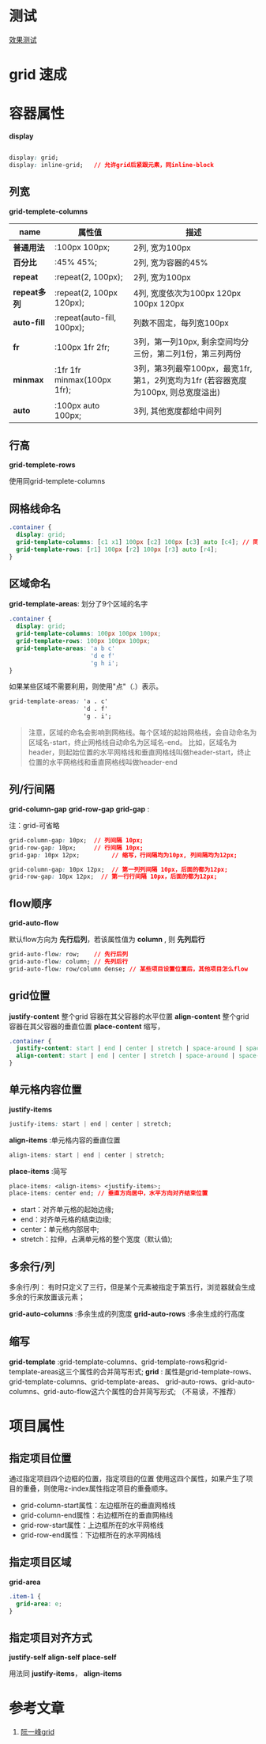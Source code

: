 # 测试

[效果测试](https://jsbin.com/jepakat/edit?html,css,output)


# grid 速成

# 容器属性

**display**

```css

display: grid;
display: inline-grid;   // 允许grid后紧跟元素，同inline-block

```







## 列宽

**grid-templete-columns**

| name           | 属性值                      | 描述                                                                              |
|----------------|-----------------------------|-----------------------------------------------------------------------------------|
| **普通用法**   | :100px 100px;               | 2列, 宽为100px                                                                    |
| **百分比**     | :45% 45%;                   | 2列, 宽为容器的45%                                                                |
| **repeat**     | :repeat(2, 100px);          | 2列, 宽为100px                                                                    |
| **repeat多列** | :repeat(2, 100px 120px);    | 4列, 宽度依次为100px 120px 100px 120px                                            |
| **auto-fill**  | :repeat(auto-fill, 100px);  | 列数不固定，每列宽100px                                                           |
| **fr**         | :100px 1fr 2fr;             | 3列，第一列10px, 剩余空间均分三份，第二列1份，第三列两份                          |
| **minmax**     | :1fr 1fr minmax(100px 1fr); | 3列，第3列最窄100px，最宽1fr, 第1，2列宽均为1fr (若容器宽度为100px, 则总宽度溢出) |
| **auto**       | :100px auto 100px;          | 3列, 其他宽度都给中间列                                                           |







## 行高

**grid-templete-rows**

使用同grid-templete-columns


 





## 网格线命名

```css
.container {
  display: grid;
  grid-template-columns: [c1 x1] 100px [c2] 100px [c3] auto [c4]; // 同一根线有多个名字, 如 [c1 x1]
  grid-template-rows: [r1] 100px [r2] 100px [r3] auto [r4];
}
```






## 区域命名

**grid-template-areas**: 划分了9个区域的名字

```css
.container {
  display: grid;
  grid-template-columns: 100px 100px 100px;
  grid-template-rows: 100px 100px 100px;
  grid-template-areas: 'a b c'
                       'd e f'
                       'g h i';
}

```
如果某些区域不需要利用，则使用"点"（.）表示。

```css
grid-template-areas: 'a . c'
                     'd . f'
                     'g . i';
```





> 注意，区域的命名会影响到网格线。每个区域的起始网格线，会自动命名为区域名-start，终止网格线自动命名为区域名-end。
> 比如，区域名为header，则起始位置的水平网格线和垂直网格线叫做header-start，终止位置的水平网格线和垂直网格线叫做header-end





## 列/行间隔

**grid-column-gap**
**grid-row-gap**
**grid-gap** : <grid-row-gap> <grid-column-gap>

注：grid-可省略




```css
grid-column-gap: 10px;  // 列间隔 10px;
grid-row-gap: 10px;     // 行间隔 10px;
grid-gap: 10px 12px;         // 缩写，行间隔均为10px, 列间隔均为12px;

grid-column-gap: 10px 12px;  // 第一列列间隔 10px，后面的都为12px;
grid-row-gap: 10px 12px;  // 第一行行间隔 10px，后面的都为12px;
```
 





## flow顺序

**grid-auto-flow**

默认flow方向为 **先行后列**，若该属性值为 **column** , 则 **先列后行**

```css
grid-auto-flow: row;    // 先行后列
grid-auto-flow: column; // 先列后行
grid-auto-flow: row/column dense; // 某些项目设置位置后，其他项目怎么flow
```


## grid位置

**justify-content** 整个grid 容器在其父容器的水平位置
**align-content**   整个grid 容器在其父容器的垂直位置
**place-content**   缩写， <align-content> <justify-content>


```css
.container {
  justify-content: start | end | center | stretch | space-around | space-between | space-evenly;
  align-content: start | end | center | stretch | space-around | space-between | space-evenly;  
}
```






## 单元格内容位置



**justify-items**

```css
justify-items: start | end | center | stretch;
```




**align-items** :单元格内容的垂直位置

```css
align-items: start | end | center | stretch; 
```



**place-items** :简写

```css
place-items: <align-items> <justify-items>;
place-items: center end; // 垂直方向居中，水平方向对齐结束位置
```

- start：对齐单元格的起始边缘;
- end：对齐单元格的结束边缘;
- center：单元格内部居中;
- stretch：拉伸，占满单元格的整个宽度（默认值);






## 多余行/列

多余行/列： 有时只定义了三行，但是某个元素被指定于第五行，浏览器就会生成多余的行来放置该元素；

**grid-auto-columns** :多余生成的列宽度
**grid-auto-rows** :多余生成的行高度







## 缩写

**grid-template** :grid-template-columns、grid-template-rows和grid-template-areas这三个属性的合并简写形式;
**grid** : 属性是grid-template-rows、grid-template-columns、grid-template-areas、 grid-auto-rows、grid-auto-columns、grid-auto-flow这六个属性的合并简写形式; （不易读，不推荐）







# 项目属性

## 指定项目位置

通过指定项目四个边框的位置，指定项目的位置
使用这四个属性，如果产生了项目的重叠，则使用z-index属性指定项目的重叠顺序。


- grid-column-start属性：左边框所在的垂直网格线
- grid-column-end属性：右边框所在的垂直网格线
- grid-row-start属性：上边框所在的水平网格线
- grid-row-end属性：下边框所在的水平网格线

## 指定项目区域

**grid-area**

```css
.item-1 {
  grid-area: e;
}
```


## 指定项目对齐方式

**justify-self** 
**align-self** 
**place-self**

用法同 **justify-items**， **align-items**


# 参考文章

1. [阮一峰grid](http://www.ruanyifeng.com/blog/2019/03/grid-layout-tutorial.html)
